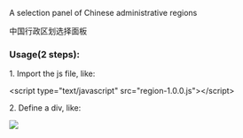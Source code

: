 <p>A selection panel of Chinese administrative regions</p>
<p>中国行政区划选择面板</p>

<h3>Usage(2 steps):</h3>

<p>1. Import the js file, like:</p>
<p>&lt;script type="text/javascript" src="region-1.0.0.js">&lt;/script><p>
<p></p>
<p>2. Define a div, like:</p>
<p><div class="regions"></div></p>
<p></p>
<p><img src="demo.png"></p>